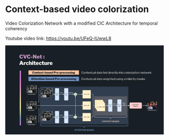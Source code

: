 # Context-based video colorization 
Video Colorization Network with a modified CIC Architecture for temporal coherency

Youtube video link: https://youtu.be/UFeQ-lUwwL8

<img src="images/arch.jpg" alt="img01" width="1200"/>
